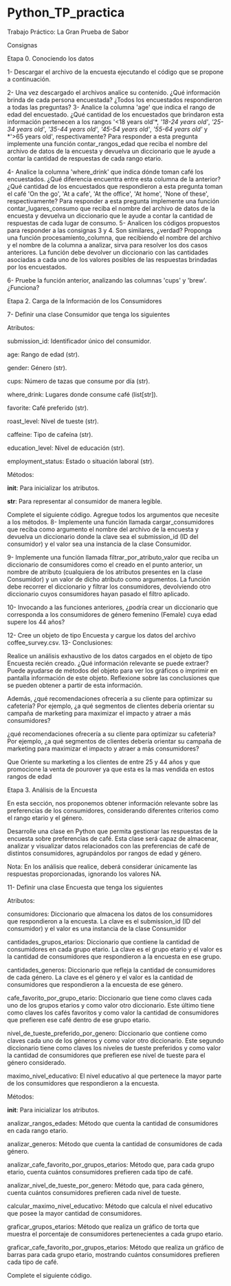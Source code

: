 ﻿# Python_TP_practica
Trabajo Práctico: La Gran Prueba de Sabor

Consignas

Etapa 0.
Conociendo los datos

1- Descargar el archivo de la encuesta ejecutando el código que se propone a continuación.

2- Una vez descargado el archivos analice su contenido. ¿Qué información brinda de cada persona encuestada? ¿Todos los encuestados respondieron a todas las preguntas?
3- Analice la columna 'age' que indica el rango de edad del encuestado. ¿Qué cantidad de los encuestados que brindaron esta información pertenecen a los rangos '<18 years old'*, *'18-24 years old'*, *'25-34 years old'*, *'35-44 years old'*, *'45-54 years old'*, *'55-64 years old'* y *'>65 years old', respectivamente? Para responder a esta pregunta implemente una función contar_rangos_edad que reciba el nombre del archivo de datos de la encuesta y devuelva un diccionario que le ayude a contar la cantidad de respuestas de cada rango etario.

4- Analice la columna 'where_drink' que indica dónde toman café los encuestados. ¿Qué diferencia encuentra entre esta columna de la anterior? ¿Qué cantidad de los encuestados que respondieron a esta pregunta toman el café 'On the go', 'At a cafe', 'At the office', 'At home', 'None of these', respectivamente? Para responder a esta pregunta implemente una función contar_lugares_consumo que reciba el nombre del archivo de datos de la encuesta y devuelva un diccionario que le ayude a contar la cantidad de respuestas de cada lugar de consumo.
5- Analicen los códigos propuestos para responder a las consignas 3 y 4. Son similares, ¿verdad? Proponga una función procesamiento_columna, que recibiendo el nombre del archivo y el nombre de la columna a analizar, sirva para resolver los dos casos anteriores. La función debe devolver un diccionario con las cantidades asociadas a cada uno de los valores posibles de las respuestas brindadas por los encuestados.


6- Pruebe la función anterior, analizando las columnas 'cups' y 'brew'. ¿Funciona?


Etapa 2.
Carga de la Información de los Consumidores

7- Definir una clase Consumidor que tenga los siguientes

Atributos:

submission_id: Identificador único del consumidor.

age: Rango de edad (str).

gender: Género (str).

cups: Número de tazas que consume por día (str).

where_drink: Lugares donde consume café (list[str]).

favorite: Café preferido (str).

roast_level: Nivel de tueste (str).

caffeine: Tipo de cafeína (str).

education_level: Nivel de educación (str).

employment_status: Estado o situación laboral (str).

Métodos:

__init__: Para inicializar los atributos.

__str__: Para representar al consumidor de manera legible.

Complete el siguiente código. Agregue todos los argumentos que necesite a los métodos.
8- Implemente una función llamada cargar_consumidores que reciba como argumento el nombre del archivo de la encuesta y devuelva un diccionario donde la clave sea el submission_id (ID del consumidor) y el valor sea una instancia de la clase Consumidor.

9- Implemente una función llamada filtrar_por_atributo_valor que reciba un diccionario de consumidores como el creado en el punto anterior, un nombre de atributo (cualquiera de los atributos presentes en la clase Consumidor) y un valor de dicho atributo como argumentos. La función debe recorrer el diccionario y filtrar los consumidores, devolviendo otro diccionario cuyos consumidores hayan pasado el filtro aplicado.

10- Invocando a las funciones anteriores, ¿podría crear un diccionario que corresponda a los consumidores de género femenino (Female) cuya edad supere los 44 años?

12- Cree un objeto de tipo Encuesta y cargue los datos del archivo coffee_survey.csv.
13- Conclusiones:

Realice un análisis exhaustivo de los datos cargados en el objeto de tipo Encuesta recién creado. ¿Qué información relevante se puede extraer? Puede ayudarse de métodos del objeto para ver los gráficos o imprimir en pantalla información de este objeto. Reflexione sobre las conclusiones que se pueden obtener a partir de esta información.

Además, ¿qué recomendaciones ofrecería a su cliente para optimizar su cafetería? Por ejemplo, ¿a qué segmentos de clientes debería orientar su campaña de marketing para maximizar el impacto y atraer a más consumidores?

¿qué recomendaciones ofrecería a su cliente para optimizar su cafetería? Por ejemplo, ¿a qué segmentos de clientes debería orientar su campaña de marketing para maximizar el impacto y atraer a más consumidores?

Que Oriente su marketing a los clientes de entre 25 y 44 años y que promocione la venta de pourover ya que esta es la mas vendida en estos rangos de edad





Etapa 3.
Análisis de la Encuesta

En esta sección, nos proponemos obtener información relevante sobre las preferencias de los consumidores, considerando diferentes criterios como el rango etario y el género.

Desarrolle una clase en Python que permita gestionar las respuestas de la encuesta sobre preferencias de café. Esta clase será capaz de almacenar, analizar y visualizar datos relacionados con las preferencias de café de distintos consumidores, agrupándolos por rangos de edad y género.

Nota: En los análisis que realice, deberá considerar únicamente las respuestas proporcionadas, ignorando los valores NA.

11- Definir una clase Encuesta que tenga los siguientes

Atributos:

consumidores: Diccionario que almacena los datos de los consumidores que respondieron a la encuesta. La clave es el submission_id (ID del consumidor) y el valor es una instancia de la clase Consumidor

cantidades_grupos_etarios: Diccionario que contiene la cantidad de consumidores en cada grupo etario. La clave es el grupo etario y el valor es la cantidad de consumidores que respondieron a la encuesta en ese grupo.

cantidades_generos: Diccionario que refleja la cantidad de consumidores de cada género. La clave es el género y el valor es la cantidad de consumidores que respondieron a la encuesta de ese género.

cafe_favorito_por_grupo_etario: Diccionario que tiene como claves cada uno de los grupos etarios y como valor otro diccionario. Este último tiene como claves los cafés favoritos y como valor la cantidad de consumidores que prefieren ese café dentro de ese grupo etario.

nivel_de_tueste_preferido_por_genero: Diccionario que contiene como claves cada uno de los géneros y como valor otro diccionario. Este segundo diccionario tiene como claves los niveles de tueste preferidos y como valor la cantidad de consumidores que prefieren ese nivel de tueste para el género considerado.

maximo_nivel_educativo: El nivel educativo al que pertenece la mayor parte de los consumidores que respondieron a la encuesta.

Métodos:

__init__: Para inicializar los atributos.

analizar_rangos_edades: Método que cuenta la cantidad de consumidores en cada rango etario.

analizar_generos: Método que cuenta la cantidad de consumidores de cada género.

analizar_cafe_favorito_por_grupos_etarios: Método que, para cada grupo etario, cuenta cuántos consumidores prefieren cada tipo de café.

analizar_nivel_de_tueste_por_genero: Método que, para cada género, cuenta cuántos consumidores prefieren cada nivel de tueste.

calcular_maximo_nivel_educativo: Método que calcula el nivel educativo que posee la mayor cantidad de consumidores.

graficar_grupos_etarios: Método que realiza un gráfico de torta que muestra el porcentaje de consumidores pertenecientes a cada grupo etario.

graficar_cafe_favorito_por_grupos_etarios: Método que realiza un gráfico de barras para cada grupo etario, mostrando cuántos consumidores prefieren cada tipo de café.

Complete el siguiente código.

